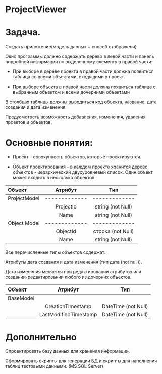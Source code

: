# ProjectViewer

# Задача.
Создать приложение(модель данных + способ отображени)

Окно программы должно содержать дерево в левой части и панель подробной информации по выделенному элементу в правой части:

- При выборе в дереве проекта в правой части должна появиться таблица со всеми объектами, входящими в проект.

- При выборе объекта в правой части должна появиться таблица с выбранным объектом и всеми дочерними объектами

В столбцах таблицы должны выводиться код объекта, название, дата создания и дата изменения

Предусмотреть возможность добавления, изменения, удаления проектов и объектов.

# Основные понятия:

- Проект – совокупность объектов, которые проектируются.

- Объект проектирования - в каждом проекте хранится дерево объектов - иерархический двухуровневый список. Один объект может входить в несколько объектов.

| Объект  | Атрибут | Тип |
| :------------- | :-------------: | :-------------: |
| ProjectModel |-------------|-------------|
|| ProjectId | string (not Null)|
||Name| string (not Null)|
|Object Model|-------------|-------------|
||ObjectId| строка (not Null)|
||Name| string (not Null)|

Все перечисленные типы объектов содержат:

Атрибуты дата создания и дата изменения (тип дата (not null)). 

Дата изменения меняется при редактировании атрибутов или создании-редактировании любого из дочерних объектов.

| Объект  | Атрибут | Тип |
| :------------- | :-------------: | :-------------: |
|BaseModel|||
||CreationTimestamp|DateTime (not Null)|
||LastModifiedTimestamp|DateTime (not Null)|

# Дополнительно
Спроектировать базу данных для хранения информации.

Сформировать скрипты для генерации БД и скрипты для наполнения таблиц тестовыми данными. (MS SQL Server)
